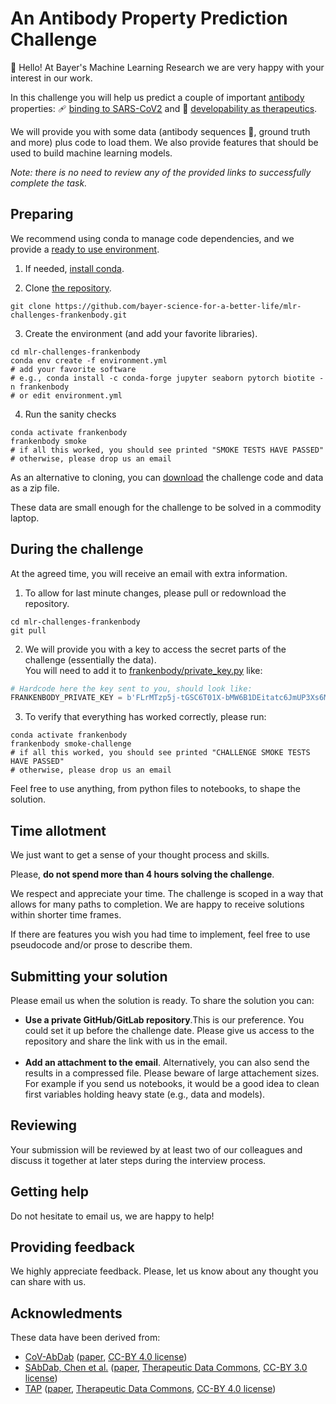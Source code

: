 An Antibody Property Prediction Challenge
=========================================

:wave: Hello! At Bayer's Machine Learning Research we are very happy with your interest in our work.

In this challenge you will help us predict a couple of important [antibody](https://pdb101.rcsb.org/motm/21)
properties: :adhesive_bandage: [binding to SARS-CoV2](https://academic.oup.com/bioinformatics/article/37/5/734/5893556)
and :pill: [developability as therapeutics](https://www.pnas.org/content/116/10/4025).

We will provide you with some data (antibody sequences :dna:, ground truth and more)
plus code to load them. We also provide features that should be used to build machine
learning models.

*Note: there is no need to review any of the provided links to successfully complete the task.*


Preparing
---------

We recommend using conda to manage code dependencies, and we provide a [ready to use environment](https://github.com/bayer-science-for-a-better-life/mlr-challenges-frankenbody/blob/main/environment.yml).

1. If needed, [install conda](https://docs.conda.io/en/latest/miniconda.html).

2. Clone [the repository](https://github.com/bayer-science-for-a-better-life/mlr-challenges-frankenbody).
```shell
git clone https://github.com/bayer-science-for-a-better-life/mlr-challenges-frankenbody.git
```

3. Create the environment (and add your favorite libraries).
```shell
cd mlr-challenges-frankenbody
conda env create -f environment.yml
# add your favorite software 
# e.g., conda install -c conda-forge jupyter seaborn pytorch biotite -n frankenbody
# or edit environment.yml
```

4. Run the sanity checks
```shell
conda activate frankenbody
frankenbody smoke
# if all this worked, you should see printed "SMOKE TESTS HAVE PASSED"
# otherwise, please drop us an email
```

As an alternative to cloning, you can [download](https://github.com/bayer-science-for-a-better-life/mlr-challenges-frankenbody/archive/refs/heads/main.zip)
the challenge code and data as a zip file.

These data are small enough for the challenge to be solved in a commodity laptop.


During the challenge
--------------------

At the agreed time, you will receive an email with extra information.

1. To allow for last minute changes, please pull or redownload the repository.
```shell
cd mlr-challenges-frankenbody
git pull
```

2. We will provide you with a key to access the secret parts of the challenge (essentially the data).
<br>You will need to add it to [frankenbody/private_key.py](https://github.com/bayer-science-for-a-better-life/mlr-challenges-frankenbody/blob/f43156644439e8c04ac987cd47998010e25707e1/frankenbody/private_key.py#L5-L6) like:
```python
# Hardcode here the key sent to you, should look like:
FRANKENBODY_PRIVATE_KEY = b'FLrMTzp5j-tGSC6T01X-bMW6B1DEitatc6JmUP3Xs6M='
```

3. To verify that everything has worked correctly, please run:

```shell
conda activate frankenbody
frankenbody smoke-challenge
# if all this worked, you should see printed "CHALLENGE SMOKE TESTS HAVE PASSED"
# otherwise, please drop us an email
```

Feel free to use anything, from python files to notebooks, to shape the solution.


Time allotment
--------------

We just want to get a sense of your thought process and skills.

Please, **do not spend more than 4 hours solving the challenge**.

We respect and appreciate your time. The challenge is scoped in a way that allows
for many paths to completion. We are happy to receive solutions within shorter time frames.

If there are features you wish you had time to implement,
feel free to use pseudocode and/or prose to describe them.


Submitting your solution
------------------------

Please email us when the solution is ready. To share the solution you can:

- **Use a private GitHub/GitLab repository**.This is our preference.
You could set it up before the challenge date. Please give us access to the repository
and share the link with us in the email.
<br><br>
- **Add an attachment to the email**. Alternatively, you can also send the results in a compressed file.
Please beware of large attachement sizes. For example if you send us notebooks,
it would be a good idea to clean first variables holding heavy state (e.g., data and models).


Reviewing
---------

Your submission will be reviewed by at least two of our colleagues and discuss it together at later steps during the interview process.


Getting help
------------

Do not hesitate to email us, we are happy to help!


Providing feedback
------------------

We highly appreciate feedback. Please, let us know about any thought you can share with us.


Acknowledments
--------------

These data have been derived from:
- [CoV-AbDab](http://opig.stats.ox.ac.uk/webapps/covabdab/) ([paper](https://academic.oup.com/bioinformatics/advance-article/doi/10.1093/bioinformatics/btaa739/5893556), [CC-BY 4.0 license](https://creativecommons.org/licenses/by/4.0/))
- [SAbDab, Chen et al.](https://tdcommons.ai/single_pred_tasks/develop/#sabdab-chen-et-al) ([paper](https://www.biorxiv.org/content/10.1101/2020.06.18.159798v1.abstract), [Therapeutic Data Commons](https://tdcommons.ai/), [CC-BY 3.0 license](https://creativecommons.org/licenses/by/3.0/))
- [TAP](https://tdcommons.ai/single_pred_tasks/develop/#tap) ([paper](https://www.pnas.org/content/116/10/4025.short), [Therapeutic Data Commons](https://tdcommons.ai/), [CC-BY 4.0 license](https://creativecommons.org/licenses/by/4.0/))
